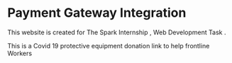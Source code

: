 # Payment Gateway Integration


This website is created for The Spark Internship , Web Development Task .

This is a Covid 19 protective equipment donation link to help frontline Workers



